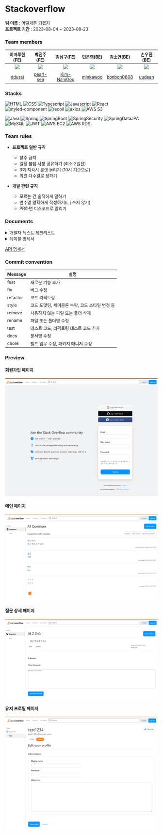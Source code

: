 # Stackoverflow

**팀 이름** : 어떻게든 되겠지  
**프로젝트 기간** : 2023-08-04 ~ 2023-08-23

### Team members

| 이마루한(FE) | 박진주(FE) | 김남구(FE) | 민은영(BE) | 김소연(BE) | 손우진(BE) |
:----: | :----: | :----: | :----: | :----: | :----: |
| <img src="https://codeit-images.s3.ap-northeast-2.amazonaws.com/images/631fe801a470e661c7810b5a/IMG_1357.jpg_k2RPEh" width="50px"> | <img src="http://drive.google.com/uc?export=view&id=1WT_EC-LQhFNLTNtNUAMJ0iORwnOcwy75" width="50px"> | <img src="https://search.pstatic.net/common/?src=http%3A%2F%2Fblogfiles.naver.net%2FMjAyMTExMzBfNzUg%2FMDAxNjM4MjM4ODQ4OTQx.HWS5ujsSRbmBnzNrao1wkQ-_V5oF1O7QJxULvAn62kEg.ZJMktGei7dgeZTaZBhDBT94wUUXG2TPgMd1TbNMXaPgg.JPEG.wngks3466%2Foutput_1970433707.jpg&type=a340" width="50px"/> |  <img src="https://i.pinimg.com/550x/5d/90/1f/5d901f30a1ee270123e19b1404165113.jpg" width="50px"> | <img src="https://encrypted-tbn0.gstatic.com/images?q=tbn:ANd9GcSJjn9jBX04zWYgCK6czH0Ah2OlfjSIyM9gDg&usqp=CAU" width="50px"> | <img src="https://user-images.githubusercontent.com/124488292/259011121-a796ff9f-3334-434e-8bff-abf4e3a69bcb.png" width="50px">  |
|[ddussi](https://github.com/ddussi) | [pearl-sea](https://github.com/pearl-sea) | [Kim-NamGoo](https://github.com/Kim-NamGoo) | [minkawoo](https://github.com/minkawoo) | [bonbon0808](https://github.com/bonbon0808) | [uudean](https://github.com/uudean) |

### Stacks

![HTML](https://img.shields.io/badge/html-E34F26?style=for-the-badge&logo=html5&logoColor=white)
![CSS](https://img.shields.io/badge/css-1572B6?style=for-the-badge&logo=css3&logoColor=white)
![Typescript](https://img.shields.io/badge/TypeScript-3178C6?style=for-the-badge&logo=typescript&logoColor=white)
![Javascript](https://img.shields.io/badge/Javascript-F7DF1E?style=for-the-badge&logo=javascript&logoColor=black)
![React](https://img.shields.io/badge/react-444444?style=for-the-badge&logo=react)  
![styled-component](https://img.shields.io/badge/Styledcomponent-DB7093?style=for-the-badge&logo=styled-components&logoColor=white)
![recoil](https://img.shields.io/badge/recoil-3578E5?style=for-the-badge&logo=recoil&logoColor=white) 
![axios](https://img.shields.io/badge/axios-8b00ff?style=for-the-badge&logo=axios&logoColor=white)
![AWS S3](https://camo.githubusercontent.com/41e508fe6d07151c0dff60f1b97b031022fd5a1b40d7c148bcbf7613a6622006/68747470733a2f2f696d672e736869656c64732e696f2f62616467652f416d617a6f6e25323053332d3631444146423f7374796c653d666f722d7468652d6261646765266c6f676f3d616d617a6f6e5333266c6f676f436f6c6f723d7768697465)

![Java](https://img.shields.io/badge/JAVA-E46F36?style=for-the-badge&logo=java&logoColor=white)
![Spring](https://img.shields.io/badge/Spring-6DB33F?style=for-the-badge&logo=Spring&logoColor=white)
![SpringBoot](https://img.shields.io/badge/SpringBoot-6DB33F?style=for-the-badge&logo=Spring&logoColor=white)
![SpringSecurity](https://img.shields.io/badge/Spring%20Security-6DB33F?style=for-the-badge&logo=springsecurity&logoColor=white)
![SpringDataJPA](https://camo.githubusercontent.com/4d6c95cabfe6a0d618dcff22c328585f9bfb282e6e9dd185fb2217892fe1d1c4/68747470733a2f2f696d672e736869656c64732e696f2f62616467652f537072696e67253230446174612532304a50412d3644423333463f7374796c653d666f722d7468652d6261646765266c6f676f3d6c6971756962617365266c6f676f436f6c6f723d7768697465)  
![MySQL](https://shields.io/badge/MySQL-lightgrey?logo=mysql&style=for-the-badge&logoColor=white)
![JWT](https://img.shields.io/badge/JWT-149545?style=for-the-badge&logo=JWT&logoColor=white)
![AWS EC2](https://camo.githubusercontent.com/68b2f772975e242a6650f0c57a38782ee26d921ab75a882f6ecf63e149e3f283/68747470733a2f2f696d672e736869656c64732e696f2f62616467652f416d617a6f6e2532304543322d4646393930303f7374796c653d666f722d7468652d6261646765266c6f676f3d616d617a6f6e454332266c6f676f436f6c6f723d7768697465)
![AWS RDS](https://camo.githubusercontent.com/b9f446cd9087af30e40a1f79a4a99927480ba70ac0cb3ecbbd180a1ca27f0db8/68747470733a2f2f696d672e736869656c64732e696f2f62616467652f416d617a6f6e2532305244532d3532374646463f7374796c653d666f722d7468652d6261646765266c6f676f3d616d617a6f6e524453266c6f676f436f6c6f723d7768697465)

### Team rules
* **프로젝트 일반 규칙**
  - 탈주 금지
  - 일정 불참 사항 공유하기 (최소 2일전)
  - 3회 지각시 룰렛 돌리기 (10시 기준으로)
  - 의견 다수결로 정하기  

* **개발 관련 규칙**
  - 모르는 건 솔직하게 말하기
  - 변수명 명확하게 작성하기(i, j 쓰지 않기)
  - PR하면 디스코드로 알리기

### Documents
<details>
<summary>개발자 테스트 체크리스트</summary>
<div markdown="1">
패스율 : 88%

| No | 카테고리 | 요구 사항 | 설명 | 결과 | 비고 |
| --- | --- | --- | --- | --- | --- |
| 1 | 회원가입 | 회원 가입 | 회원 가입 시 사용자가 입력한 정보가 데이터베이스에 저장되며 이때 패스워드는 암호화되어야 합니다. | O |  |
| 2 | 회원가입 | 로그인 | 이메일 형식의 아이디와 패스워드를 직접 입력합니다. | O |  |
| 3 | 회원가입 | 로그아웃 | 로그인 된 사용자는 로그아웃할 수 있습니다. | O |  |
| 4 | 회원가입 | 회원 정보 표시 | 사용자 이름을 확인 할 수 있는 프로필 화면을 제공합니다. | O |  |
| 5 | 회원가입 | 회원 정보 수정 | 본인 정보 중 이메일을 제외한 나머지 정보는 수정이 가능합니다 | O |  |
| 6 | QnA | 질문 조회 | 질문 글 원문과 답변 내용을 노출합니다. | O |  |
| 7 | QnA | 질문 등록 | 로그인 한 사람만 질문을 작성할 수 있습니다.<br>질문에는 제목, 내용이 들어가고 해당 유저의 닉네임이 표시됩니다. | O |  |
| 8 | QnA | 질문 수정 | 질문 글을 작성한 사람만 수정 가능합니다. | O |  |
| 9 | QnA | 질문 삭제 | 질문 글을 작성한 사람만 삭제 가능합니다. | O |  |
| 10 | QnA | 질문 리스트 | 각 항목에 제목, 작성자, 작성 시간을 노출합니다. | O |  |
| 11 | QnA | 리스트 조회 순서 변경 | 최신순, 조회순, 최근 답변 달린 순으로 리스트 조회 순서를 변경할 수 있습니다. | X |  |
| 12 | QnA | 답변 등록 | 로그인 한 사람만 질문을 작성할 수 있습니다.<br>답변에는 내용과 해당 유저의 닉네임이 표시됩니다.| O |  |
| 13 | QnA | 답변 수정 | 답변을 작성한 사람만 수정 가능합니다. | O |  |
| 14 | QnA | 답변 삭제 | 답변을 작성한 사람만 삭제 가능합니다. | O |  |
| 15 | QnA | 답변 리스트 | 상세 페이지 질문 영역 바로 아래에서 모든 답변을 리스트 형태로 확인 할 수 있습니다. | O |  |
| 16 | QnA | 답변 채택 | 질문 게시자는 답변 중 마음에 드는 답변을 1개 채택할 수 있으며 채택된 답변은 하이라이트로 표시하여 일반 답변과 구분합니다. | X |  |
| 17 | QnA | paginaiton | 질문리스트에 paginaiton 적용합니다. | O |  |
</div>
</details>

<details>
<summary>테이블 명세서</summary>
<div markdown="2">

| 데이터 베이스 명 | stackoverflow | 테이블 명 | Member |
| --- | --- | --- | --- |
| 요구사항 ID | USER_01, USER_02,
USER_03, USER_04,
USER_05 | 테이블 설명 | 회원 가입을 통한 로그인 대상 관리 및 회원 정보 조회, 수정 |

| 컬럼 ID | 타입 및 길이 | Not null | PK | FK | 엔티티 매핑 |
| --- | --- | --- | --- | --- | --- |
| member_id | BIGINT | Y | Y |  |  |
| password | VARCHAR(10) | Y |  |  |  |
| name | VARCHAR | Y |  |  |  |
| email | VARCHAR | Y |  |  |  |
| role | VARCHAR | Y |  |  |  |
| createdAt | TIMESTAMP | Y |  |  |  |
| modifiedAt | TIMESTAMP | Y |  |  |  |

| 데이터 베이스 명 | stackoverflow | 테이블 명 | Question |
| --- | --- | --- | --- |
| 요구사항 ID | QUESTION_01, QUESTION_02,
QUESTION_03, QUESTION_04,
QUESTION_05,
QUESTION_06 | 테이블 설명 | 질문 CRUD, 리스트 조회  |

| 컬럼 ID | 타입 및 길이 | Not null | PK | FK | 엔티티 매핑 |
| --- | --- | --- | --- | --- | --- |
| question_id | BIGINT | Y | Y |  |  |
| title | VARCHAR | Y |  |  |  |
| content | TEXT | Y |  |  |  |
| createdAt | TIMESTAMP | Y |  |  |  |
| modifiedAt | TIMESTAMP | Y |  |  |  |
| member_id | BIGINT | Y |  | Y | OneToMany |

| 데이터 베이스 명 | stackoverflow | 테이블 명 | Answer |
| --- | --- | --- | --- |
| 요구사항 ID | ANSWER_01, ANSWER_02,
ANSWER_03, ANSWER_04,
ANSWER_05, | 테이블 설명 | 답변 CRUD, 베스트 답변 채택  |

| 컬럼 ID | 타입 및 길이 | Not null | PK | FK | 엔티티 매핑 |
| --- | --- | --- | --- | --- | --- |
| answer_id | BIGINT | Y | Y |  |  |
| content | VARCHAR | Y |  |  |  |
| createdAt | TIMESTAMP | Y |  |  |  |
| modifiedAt | TIMESTAMP | Y |  |  |  |
| member_id | BIGINT | Y |  | Y | OneToMany |
| question_id | BIGINT | Y |  | Y | OneToMany |
</div>
</details>

[API 명세서](https://documenter.getpostman.com/view/27566939/2s9Y5R1ksN)


### Commit convention

| Message  | 설명                                            |
| -------- | ----------------------------------------------- |
| feat     | 새로운 기능 추가                                |
| fix      | 버그 수정                                       |
| refactor | 코드 리팩토링                                   |
| style    | 코드 포맷팅, 세미콜론 누락, 코드 스타일 변경 등 |
| remove   | 사용하지 않는 파일 또는 폴더 삭제               |
| rename   | 파일 또는 폴더명 수정                           |
| test     | 테스트 코드, 리펙토링 테스트 코드 추가          |
| docs     | 문서명 수정                                     |
| chore    | 빌드 업무 수정, 패키지 매니저 수정              |

### Preview
#### 회원가입 페이지  
![signup](./demo_img/4.png)

#### 메인 페이지  
![question_list](./demo_img/1.png)

#### 질문 상세 페이지
![question_detail](./demo_img/3.png)

#### 유저 프로필 페이지  
![user_profile](./demo_img/2.png)

